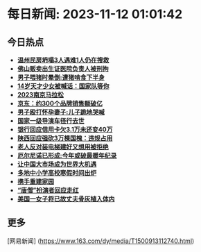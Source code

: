 
# 每日新闻: 2023-11-12 01:01:42
## 今日热点

- **[温州民房坍塌3人遇难1人仍在搜救](https://www.163.com/search?keyword=%E6%B8%A9%E5%B7%9E%E6%B0%91%E6%88%BF%E5%9D%8D%E5%A1%8C3%E4%BA%BA%E9%81%87%E9%9A%BE1%E4%BA%BA%E4%BB%8D%E5%9C%A8%E6%90%9C%E6%95%91)**
- **[佛山贩卖出生证医院负责人被刑拘](https://www.163.com/search?keyword=%E4%BD%9B%E5%B1%B1%E8%B4%A9%E5%8D%96%E5%87%BA%E7%94%9F%E8%AF%81%E5%8C%BB%E9%99%A2%E8%B4%9F%E8%B4%A3%E4%BA%BA%E8%A2%AB%E5%88%91%E6%8B%98)**
- **[男子喂猪时晕倒:遭猪啃食下半身](https://www.163.com/search?keyword=%E7%94%B7%E5%AD%90%E5%96%82%E7%8C%AA%E6%97%B6%E6%99%95%E5%80%92+%E9%81%AD%E7%8C%AA%E5%95%83%E9%A3%9F%E4%B8%8B%E5%8D%8A%E8%BA%AB)**
- **[14岁天才少女被喊话：国家队等你](https://www.163.com/search?keyword=14%E5%B2%81%E5%A4%A9%E6%89%8D%E5%B0%91%E5%A5%B3%E8%A2%AB%E5%96%8A%E8%AF%9D%EF%BC%9A%E5%9B%BD%E5%AE%B6%E9%98%9F%E7%AD%89%E4%BD%A0)**
- **[2023南京马拉松](https://www.163.com/search?keyword=2023%E5%8D%97%E4%BA%AC%E9%A9%AC%E6%8B%89%E6%9D%BE)**
- **[京东：约300个品牌销售额破亿](https://www.163.com/search?keyword=%E4%BA%AC%E4%B8%9C%EF%BC%9A%E7%BA%A6300%E4%B8%AA%E5%93%81%E7%89%8C%E9%94%80%E5%94%AE%E9%A2%9D%E7%A0%B4%E4%BA%BF)**
- **[男子殴打怀孕妻子:儿子跪地哭喊](https://www.163.com/search?keyword=%E7%94%B7%E5%AD%90%E6%AE%B4%E6%89%93%E6%80%80%E5%AD%95%E5%A6%BB%E5%AD%90+%E5%84%BF%E5%AD%90%E8%B7%AA%E5%9C%B0%E5%93%AD%E5%96%8A)**
- **[国家一级导演车径行去世](https://www.163.com/search?keyword=%E5%9B%BD%E5%AE%B6%E4%B8%80%E7%BA%A7%E5%AF%BC%E6%BC%94%E8%BD%A6%E5%BE%84%E8%A1%8C%E5%8E%BB%E4%B8%96)**
- **[银行回应信用卡欠3.1万未还变40万](https://www.163.com/search?keyword=%E9%93%B6%E8%A1%8C%E5%9B%9E%E5%BA%94%E4%BF%A1%E7%94%A8%E5%8D%A1%E6%AC%A03.1%E4%B8%87%E6%9C%AA%E8%BF%98%E5%8F%9840%E4%B8%87)**
- **[陕西回应强砍3万棵国槐：违规占用](https://www.163.com/search?keyword=%E9%99%95%E8%A5%BF%E5%9B%9E%E5%BA%94%E5%BC%BA%E7%A0%8D3%E4%B8%87%E6%A3%B5%E5%9B%BD%E6%A7%90%EF%BC%9A%E8%BF%9D%E8%A7%84%E5%8D%A0%E7%94%A8)**
- **[老人反对装电梯建好又想用被拒绝](https://www.163.com/search?keyword=%E8%80%81%E4%BA%BA%E5%8F%8D%E5%AF%B9%E8%A3%85%E7%94%B5%E6%A2%AF%E5%BB%BA%E5%A5%BD%E5%8F%88%E6%83%B3%E7%94%A8%E8%A2%AB%E6%8B%92%E7%BB%9D)**
- **[厄尔尼诺已形成:今年或破最暖年纪录](https://www.163.com/search?keyword=%E5%8E%84%E5%B0%94%E5%B0%BC%E8%AF%BA%E5%B7%B2%E5%BD%A2%E6%88%90+%E4%BB%8A%E5%B9%B4%E6%88%96%E7%A0%B4%E6%9C%80%E6%9A%96%E5%B9%B4%E7%BA%AA%E5%BD%95)**
- **[让中国大市场成为世界大机遇](https://www.163.com/search?keyword=%E8%AE%A9%E4%B8%AD%E5%9B%BD%E5%A4%A7%E5%B8%82%E5%9C%BA%E6%88%90%E4%B8%BA%E4%B8%96%E7%95%8C%E5%A4%A7%E6%9C%BA%E9%81%87)**
- **[多地中小学高校寒假时间出炉](https://www.163.com/search?keyword=%E5%A4%9A%E5%9C%B0%E4%B8%AD%E5%B0%8F%E5%AD%A6%E9%AB%98%E6%A0%A1%E5%AF%92%E5%81%87%E6%97%B6%E9%97%B4%E5%87%BA%E7%82%89)**
- **[携手重建家园](https://www.163.com/search?keyword=%E6%90%BA%E6%89%8B%E9%87%8D%E5%BB%BA%E5%AE%B6%E5%9B%AD)**
- **[“唐僧”扮演者回应走红](https://www.163.com/search?keyword=%E2%80%9C%E5%94%90%E5%83%A7%E2%80%9D%E6%89%AE%E6%BC%94%E8%80%85%E5%9B%9E%E5%BA%94%E8%B5%B0%E7%BA%A2)**
- **[美国一女子将已故丈夫骨灰植入体内](https://www.163.com/search?keyword=%E7%BE%8E%E5%9B%BD%E4%B8%80%E5%A5%B3%E5%AD%90%E5%B0%86%E5%B7%B2%E6%95%85%E4%B8%88%E5%A4%AB%E9%AA%A8%E7%81%B0%E6%A4%8D%E5%85%A5%E4%BD%93%E5%86%85)**

## 更多
[网易新闻] (https://www.163.com/dy/media/T1500913112740.html)
